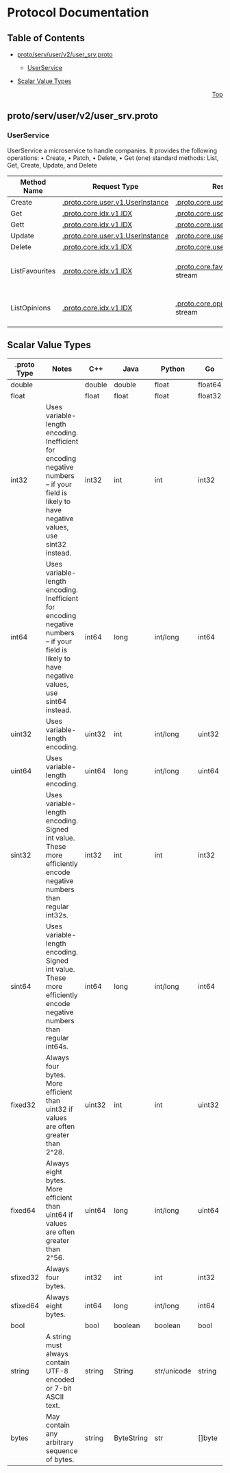 # Protocol Documentation
<a name="top"></a>

## Table of Contents

- [proto/serv/user/v2/user_srv.proto](#proto_serv_user_v2_user_srv-proto)
    - [UserService](#proto-serv-user-v2-UserService)
  
- [Scalar Value Types](#scalar-value-types)



<a name="proto_serv_user_v2_user_srv-proto"></a>
<p align="right"><a href="#top">Top</a></p>

## proto/serv/user/v2/user_srv.proto


 

 

 


<a name="proto-serv-user-v2-UserService"></a>

### UserService
UserService
a microservice to handle companies. It provides the following operations:
• Create, • Patch, • Delete, • Get (one)
standard methods: List, Get, Create, Update, and Delete

| Method Name | Request Type | Response Type | Description |
| ----------- | ------------ | ------------- | ------------|
| Create | [.proto.core.user.v1.UserInstance](#proto-core-user-v1-UserInstance) | [.proto.core.user.v1.UserInstance](#proto-core-user-v1-UserInstance) | Create |
| Get | [.proto.core.idx.v1.IDX](#proto-core-idx-v1-IDX) | [.proto.core.user.v1.UserInstance](#proto-core-user-v1-UserInstance) | Get |
| Gett | [.proto.core.idx.v1.IDX](#proto-core-idx-v1-IDX) | [.proto.core.user.v1.UserInstance](#proto-core-user-v1-UserInstance) | Gett |
| Update | [.proto.core.user.v1.UserInstance](#proto-core-user-v1-UserInstance) | [.proto.core.user.v1.UserInstance](#proto-core-user-v1-UserInstance) | Update |
| Delete | [.proto.core.idx.v1.IDX](#proto-core-idx-v1-IDX) | [.proto.core.user.v1.UserInstance](#proto-core-user-v1-UserInstance) | Delete |
| ListFavourites | [.proto.core.idx.v1.IDX](#proto-core-idx-v1-IDX) | [.proto.core.favourite.v1.FavouriteAsset](#proto-core-favourite-v1-FavouriteAsset) stream | ListFavourites - stream favourites of a user |
| ListOpinions | [.proto.core.idx.v1.IDX](#proto-core-idx-v1-IDX) | [.proto.core.opinion.v1.OpinionAsset](#proto-core-opinion-v1-OpinionAsset) stream | ListOpinions - stream opinions of a user |

 



## Scalar Value Types

| .proto Type | Notes | C++ | Java | Python | Go | C# | PHP | Ruby |
| ----------- | ----- | --- | ---- | ------ | -- | -- | --- | ---- |
| <a name="double" /> double |  | double | double | float | float64 | double | float | Float |
| <a name="float" /> float |  | float | float | float | float32 | float | float | Float |
| <a name="int32" /> int32 | Uses variable-length encoding. Inefficient for encoding negative numbers – if your field is likely to have negative values, use sint32 instead. | int32 | int | int | int32 | int | integer | Bignum or Fixnum (as required) |
| <a name="int64" /> int64 | Uses variable-length encoding. Inefficient for encoding negative numbers – if your field is likely to have negative values, use sint64 instead. | int64 | long | int/long | int64 | long | integer/string | Bignum |
| <a name="uint32" /> uint32 | Uses variable-length encoding. | uint32 | int | int/long | uint32 | uint | integer | Bignum or Fixnum (as required) |
| <a name="uint64" /> uint64 | Uses variable-length encoding. | uint64 | long | int/long | uint64 | ulong | integer/string | Bignum or Fixnum (as required) |
| <a name="sint32" /> sint32 | Uses variable-length encoding. Signed int value. These more efficiently encode negative numbers than regular int32s. | int32 | int | int | int32 | int | integer | Bignum or Fixnum (as required) |
| <a name="sint64" /> sint64 | Uses variable-length encoding. Signed int value. These more efficiently encode negative numbers than regular int64s. | int64 | long | int/long | int64 | long | integer/string | Bignum |
| <a name="fixed32" /> fixed32 | Always four bytes. More efficient than uint32 if values are often greater than 2^28. | uint32 | int | int | uint32 | uint | integer | Bignum or Fixnum (as required) |
| <a name="fixed64" /> fixed64 | Always eight bytes. More efficient than uint64 if values are often greater than 2^56. | uint64 | long | int/long | uint64 | ulong | integer/string | Bignum |
| <a name="sfixed32" /> sfixed32 | Always four bytes. | int32 | int | int | int32 | int | integer | Bignum or Fixnum (as required) |
| <a name="sfixed64" /> sfixed64 | Always eight bytes. | int64 | long | int/long | int64 | long | integer/string | Bignum |
| <a name="bool" /> bool |  | bool | boolean | boolean | bool | bool | boolean | TrueClass/FalseClass |
| <a name="string" /> string | A string must always contain UTF-8 encoded or 7-bit ASCII text. | string | String | str/unicode | string | string | string | String (UTF-8) |
| <a name="bytes" /> bytes | May contain any arbitrary sequence of bytes. | string | ByteString | str | []byte | ByteString | string | String (ASCII-8BIT) |

